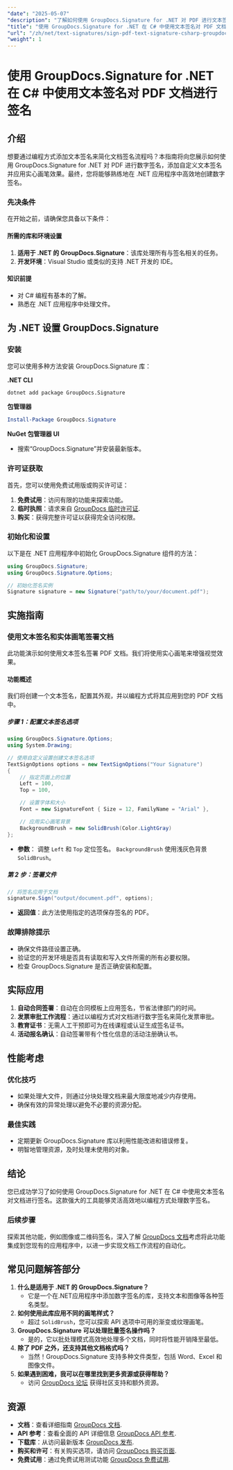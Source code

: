 ```yaml
---
"date": "2025-05-07"
"description": "了解如何使用 GroupDocs.Signature for .NET 对 PDF 进行文本签名。高效自动化您的文档签名流程。"
"title": "使用 GroupDocs.Signature for .NET 在 C# 中使用文本签名对 PDF 文档进行签名"
"url": "/zh/net/text-signatures/sign-pdf-text-signature-csharp-groupdocs/"
"weight": 1
---
```


# 使用 GroupDocs.Signature for .NET 在 C# 中使用文本签名对 PDF 文档进行签名

## 介绍

想要通过编程方式添加文本签名来简化文档签名流程吗？本指南将向您展示如何使用 GroupDocs.Signature for .NET 对 PDF 进行数字签名，添加自定义文本签名并应用实心画笔效果。最终，您将能够熟练地在 .NET 应用程序中高效地创建数字签名。

### 先决条件
在开始之前，请确保您具备以下条件：

#### 所需的库和环境设置
1. **适用于 .NET 的 GroupDocs.Signature**：该库处理所有与签名相关的任务。
2. **开发环境**：Visual Studio 或类似的支持 .NET 开发的 IDE。

#### 知识前提
- 对 C# 编程有基本的了解。
- 熟悉在 .NET 应用程序中处理文件。

## 为 .NET 设置 GroupDocs.Signature

### 安装
您可以使用多种方法安装 GroupDocs.Signature 库：

**.NET CLI**
```bash
dotnet add package GroupDocs.Signature
```

**包管理器**
```powershell
Install-Package GroupDocs.Signature
```

**NuGet 包管理器 UI**
- 搜索“GroupDocs.Signature”并安装最新版本。

### 许可证获取
首先，您可以使用免费试用版或购买许可证：
1. **免费试用**：访问有限的功能来探索功能。
2. **临时执照**：请求来自 [GroupDocs 临时许可证](https://purchase。groupdocs.com/temporary-license/).
3. **购买**：获得完整许可证以获得完全访问权限。

### 初始化和设置
以下是在 .NET 应用程序中初始化 GroupDocs.Signature 组件的方法：

```csharp
using GroupDocs.Signature;
using GroupDocs.Signature.Options;

// 初始化签名实例
Signature signature = new Signature("path/to/your/document.pdf");
```

## 实施指南

### 使用文本签名和实体画笔签署文档
此功能演示如何使用文本签名签署 PDF 文档。我们将使用实心画笔来增强视觉效果。

#### 功能概述
我们将创建一个文本签名，配置其外观，并以编程方式将其应用到您的 PDF 文档中。

##### 步骤 1：配置文本签名选项
```csharp
using GroupDocs.Signature.Options;
using System.Drawing;

// 使用自定义设置创建文本签名选项
TextSignOptions options = new TextSignOptions("Your Signature")
{
    // 指定页面上的位置
    Left = 100,
    Top = 100,

    // 设置字体和大小
    Font = new SignatureFont { Size = 12, FamilyName = "Arial" },

    // 应用实心画笔背景
    BackgroundBrush = new SolidBrush(Color.LightGray)
};
```
- **参数**： 调整 `Left` 和 `Top` 定位签名。 `BackgroundBrush` 使用浅灰色背景 `SolidBrush`。

##### 第 2 步：签署文件
```csharp
// 将签名应用于文档
signature.Sign("output/document.pdf", options);
```
- **返回值**：此方法使用指定的选项保存签名的 PDF。

### 故障排除提示
- 确保文件路径设置正确。
- 验证您的开发环境是否具有读取和写入文件所需的所有必要权限。
- 检查 GroupDocs.Signature 是否正确安装和配置。

## 实际应用
1. **自动合同签署**：自动在合同模板上应用签名，节省法律部门的时间。
2. **发票审批工作流程**：通过以编程方式对文档进行数字签名来简化发票审批。
3. **教育证书**：无需人工干预即可为在线课程或认证生成签名证书。
4. **活动报名确认**：自动签署带有个性化信息的活动注册确认书。

## 性能考虑
### 优化技巧
- 如果处理大文件，则通过分块处理文档来最大限度地减少内存使用。
- 确保有效的异常处理以避免不必要的资源分配。

### 最佳实践
- 定期更新 GroupDocs.Signature 库以利用性能改进和错误修复。
- 明智地管理资源，及时处理未使用的对象。

## 结论
您已成功学习了如何使用 GroupDocs.Signature for .NET 在 C# 中使用文本签名对文档进行签名。这款强大的工具能够灵活高效地以编程方式处理数字签名。

### 后续步骤
探索其他功能，例如图像或二维码签名，深入了解 [GroupDocs 文档](https://docs.groupdocs.com/signature/net/)考虑将此功能集成到您现有的应用程序中，以进一步实现文档工作流程的自动化。

## 常见问题解答部分
1. **什么是适用于 .NET 的 GroupDocs.Signature？**
   - 它是一个在.NET应用程序中添加数字签名的库，支持文本和图像等各种签名类型。
2. **如何使用此库应用不同的画笔样式？**
   - 超过 `SolidBrush`，您可以探索 API 选项中可用的渐变或纹理画笔。
3. **GroupDocs.Signature 可以处理批量签名操作吗？**
   - 是的，它以批处理模式高效地处理多个文档，同时将性能开销降至最低。
4. **除了 PDF 之外，还支持其他文档格式吗？**
   - 当然！GroupDocs.Signature 支持多种文件类型，包括 Word、Excel 和图像文件。
5. **如果遇到困难，我可以在哪里找到更多资源或获得帮助？**
   - 访问 [GroupDocs 论坛](https://forum.groupdocs.com/c/signature/) 获得社区支持和额外资源。

## 资源
- **文档**：查看详细指南 [GroupDocs 文档](https://docs。groupdocs.com/signature/net/).
- **API 参考**：查看全面的 API 详细信息 [GroupDocs API 参考](https://reference。groupdocs.com/signature/net/).
- **下载库**：从访问最新版本 [GroupDocs 发布](https://releases。groupdocs.com/signature/net/).
- **购买和许可**：有关购买选项，请访问 [GroupDocs 购买页面](https://purchase。groupdocs.com/buy).
- **免费试用**：通过免费试用测试功能 [GroupDocs 免费试用](https://releases。groupdocs.com/signature/net/).